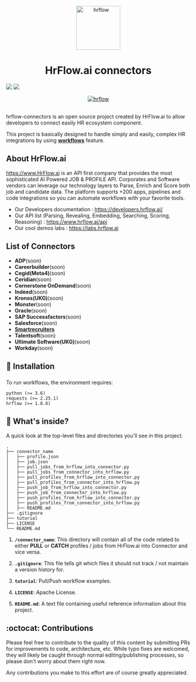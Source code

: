 <p align="center">
  <a href="https://hrflow.ai">
    <img alt="hrflow" src="https://img.riminder.net/logo-hrflow.svg" width="120" />
  </a>
</p>
<h1 align="center">
  HrFlow.ai connectors
</h1>

![](https://img.shields.io/github/v/release/Riminder/hrflow-connectors) ![](https://img.shields.io/github/license/Riminder/hrflow-connectors)


<p align="center">
  <a href="https://hrflow.ai">
    <img alt="hrflow" src="https://hrflow.ai/new/img/home/corporate.svg"/>
  </a>
</p>

<br/>
  hrflow-connectors is an open source project created by HrFlow.ai 
to allow developers to connect easily HR ecosystem component.

This project is basically designed to handle simply and easily,
complex HR integrations by using [**workflows**](https://developers.hrflow.ai/products-1/workflows) feature.
<br/>


## About HrFlow.ai
  https://www.HrFlow.ai is an API first company that provides the most sophisticated AI Powered JOB & PROFILE API. Corporates and Software vendors can leverage our technology layers to Parse, Enrich and Score both job and candidate data. The platform supports +200 apps, pipelines and code integrations so you can automate workflows with your favorite tools.
  - Our Developers documentation : https://developers.hrflow.ai/
  - Our API list (Parsing, Revealing, Embedding, Searching, Scoring, Reasoning) : https://www.hrflow.ai/api
  - Our cool demos labs : https://labs.hrflow.ai

## List of Connectors
- **ADP**(soon)
- **Careerbuilder**(soon)
- **Cegid(Meta4)**(soon)
- **Ceridian**(soon)
- **Cornerstone OnDemand**(soon)
- **Indeed**(soon)
- **Kronos(UKG)**(soon)
- **Monster**(soon)
- **Oracle**(soon)
- **SAP Successfactors**(soon)
- **Salesforce**(soon)
- [**Smartrecruiters**](https://www.smartrecruiters.com/)
- **Talentsoft**(soon)
- **Ultimate Software(UKG)**(soon)
- **Workday**(soon)
    

## 🚀 Installation
### 
To run workflows, the environment requires:

    python (>= 3.6)
    requests (>= 2.25.1)
    hrflow (>= 1.8.6)

## 🧐 What's inside?

  A quick look at the top-level files and directories you'll see
  in this project.

    .
    ├── connector_name
    │   ├── profile.json 
    │   ├── job.json
    │   ├── pull_jobs_from_hrflow_into_connector.py 
    │   ├── pull_jobs_from_connector_into_hrflow.py
    │   ├── pull_profiles_from_hrflow_into_connector.py 
    │   ├── pull_profiles_from_connector_into_hrflow.py
    │   ├── push_job_from_hrflow_into_connector.py 
    │   ├── push_job_from_connector_into_hrflow.py
    │   ├── push_profiles_from_hrflow_into_connector.py 
    │   ├── push_profiles_from_connector_into_hrflow.py    
    │   ├── README.md
    ├── .gitignore
    ├── tutorial
    ├── LICENSE
    └── README.md

  1.  **`/connector_name`**: This directory will contain
      all of the code related to either **PULL** or **CATCH**
      profiles / jobs from HrFlow.ai into Connector and vice versa.

  2.  **`.gitignore`**: This file tells git which files it should not track / not maintain a version history for.

  3.  **`tutorial`**: Pull/Push workflow examples.
      
  4.  **`LICENSE`**: Apache License.

  5. **`README.md`**: A text file containing useful reference information about this project.

## :octocat: Contributions

  Please feel free to contribute to the quality of this content by
  submitting PRs for improvements to code, architecture, etc. 
  While typo fixes are welcomed, they will likely be caught through 
  normal editing/publishing processes, so please don't worry about 
  them right now.

  Any contributions you make to this effort are of course greatly 
  appreciated.
